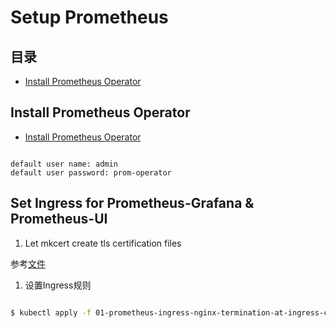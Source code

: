 # Setup Prometheus

## 目录
- [Install Prometheus Operator](#install-prometheus-operator)


## Install Prometheus Operator
- [Install Prometheus Operator](./script/01-prometheus-helm-install.sh)

```

default user name: admin
default user password: prom-operator
```


## Set Ingress for Prometheus-Grafana & Prometheus-UI
1. Let mkcert create tls certification files

参考[文件](../mkcert/mkcert-README.md)

1. 设置Ingress规则

```bash

$ kubectl apply -f 01-prometheus-ingress-nginx-termination-at-ingress-controller.yaml
```
